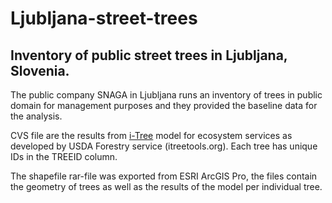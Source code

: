 # Ljubljana-street-trees
## Inventory of public street trees in Ljubljana, Slovenia.

The public company SNAGA in Ljubljana runs an inventory of trees in public domain for management purposes and they provided the baseline data for the analysis.

CVS file are the results from [i-Tree](itretools.org) model for ecosystem services as developed by USDA Forestry service (itreetools.org). Each tree has unique IDs in the TREEID column. 

The shapefile rar-file was exported from ESRI ArcGIS Pro, the files contain the geometry of trees as well as the results of the model per individual tree.
